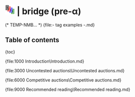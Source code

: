 # ![bridge](https://raw.githubusercontent.com/aornota/bridge/master/src/resources/tpoc-32x32.png) | bridge (pre-α)

(* TEMP-NMB... *)
{file:- tag examples -.md}

## Table of contents

{toc}

{file:1000 Introduction\Introduction.md}

{file:3000 Uncontested auctions\Uncontested auctions.md}

{file:6000 Competitive auctions\Competitive auctions.md}

{file:9000 Recommended reading\Recommended reading.md}
